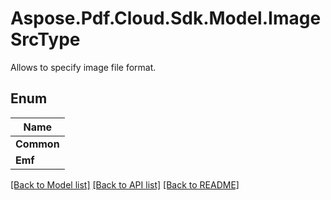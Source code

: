 # Aspose.Pdf.Cloud.Sdk.Model.ImageSrcType
Allows to specify image file format.

## Enum

| Name |
|------------|
|**Common**| 
|**Emf**| 


[[Back to Model list]](../README.md#documentation-for-models) [[Back to API list]](../README.md#documentation-for-api-endpoints) [[Back to README]](../README.md)

